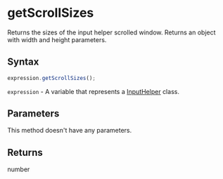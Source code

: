 # getScrollSizes

Returns the sizes of the input helper scrolled window. Returns an object with width and height parameters.

## Syntax

```javascript
expression.getScrollSizes();
```

`expression` - A variable that represents a [InputHelper](../InputHelper.md) class.

## Parameters

This method doesn't have any parameters.

## Returns

number
